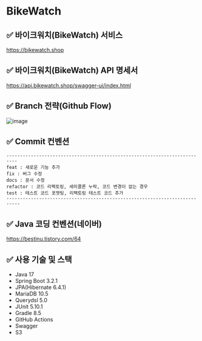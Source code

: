 # BikeWatch

## ✅ 바이크워치(BikeWatch) 서비스

https://bikewatch.shop

## ✅ 바이크워치(BikeWatch) API 명세서

https://api.bikewatch.shop/swagger-ui/index.html

## ✅ Branch 전략(Github Flow)

![image](https://github.com/DeysRight/BikeWatch-Backend/assets/68748397/39e6fb7c-d3a7-45ef-959f-bb625d533fc1)

## ✅ Commit 컨벤션

```
--------------------------------------------------------------------------
feat : 새로운 기능 추가
fix : 버그 수정
docs : 문서 수정
refactor : 코드 리팩토링, 세미콜론 누락, 코드 변경이 없는 경우
test : 테스트 코드 포맷팅, 리팩토링 테스트 코드 추가
---------------------------------------------------------------------------
```

## ✅ Java 코딩 컨벤션(네이버)

https://bestinu.tistory.com/64

## ✅ 사용 기술 및 스택

- Java 17
- Spring Boot 3.2.1
- JPA(Hibernate 6.4.1)
- MariaDB 10.5
- Querydsl 5.0
- JUnit 5.10.1
- Gradle 8.5
- GitHub Actions
- Swagger
- S3